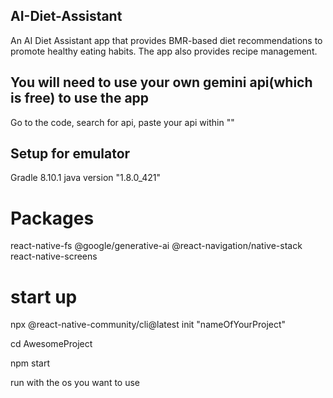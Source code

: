 ## AI-Diet-Assistant
An AI Diet Assistant app that provides BMR-based diet recommendations to promote healthy eating habits. The app also provides recipe management.

## You will need to use your own gemini api(which is free) to use the app
Go to the code, search for api, paste your api within ""

## Setup for emulator
Gradle 8.10.1
java version "1.8.0_421"

# Packages
react-native-fs
@google/generative-ai
@react-navigation/native-stack
react-native-screens

# start up
npx @react-native-community/cli@latest init "nameOfYourProject"

cd AwesomeProject

npm start

run with the os you want to use
